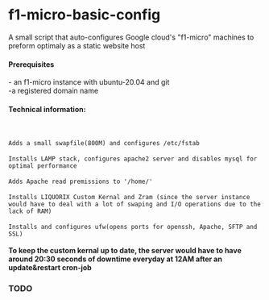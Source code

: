 # f1-micro-basic-config
A small script that auto-configures Google cloud's "f1-micro" machines to preform optimaly as a static website host 
<h4>Prerequisites</h4>
- an f1-micro instance with ubuntu-20.04 and git<br>
-a registered domain name

<h4>Technical information:</h4>
<br><br>
<code>Adds a small swapfile(800M) and configures /etc/fstab</code><br><br>
<code>Installs LAMP stack, configures apache2 server and disables mysql for optimal performance</code> <br><br>
<code>Adds Apache read premissions to '/home/' </code><br><br>
<code>Installs LIQUORIX Custom Kernal and Zram (since the server instance would have to deal with a lot of swaping and I/O operations due to the lack of RAM)</code><br><br>
<code>Installs and configures ufw(opens ports for openssh, Apache, SFTP and SSL)</code>
<br><br>
<strong>To keep the custom kernal up to date, the server would have to have around 20:30 seconds of downtime everyday at 12AM after an update&restart cron-job</strong>
  <h3>TODO</h3>
